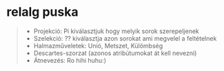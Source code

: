 # relalg puska

> - Projekció: Pi kiválasztjuk hogy melyik sorok szerepeljenek
> - Szelekció: ?? kiválasztja azon sorokat ami megvelel a feltételnek
> - Halmazműveletek: Unió, Metszet, Külömbség
> - Descartes-szorzat (azonos atribútumokat át kell nevezni)
> - Átnevezés: Ro hihi huhu:)
